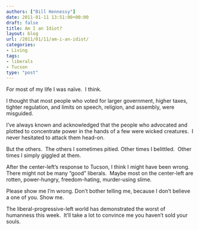 ```yaml
---
authors: ["Bill Hennessy"]
date: 2011-01-11 13:51:00+00:00
draft: false
title: Am I an Idiot?
layout: blog
url: /2011/01/11/am-i-an-idiot/
categories:
- Living
tags:
- liberals
- Tucson
type: "post"
---
```


For most of my life I was naïve.  I think.

I thought that most people who voted for larger government, higher taxes, tighter regulation, and limits on speech, religion, and assembly, were misguided.

I’ve always known and acknowledged that the people who advocated and plotted to concentrate power in the hands of a few were wicked creatures.  I never hesitated to attack them head-on.

But the others.  The others I sometimes pitied. Other times I belittled.  Other times I simply giggled at them.

After the center-left’s response to Tucson, I think I might have been wrong.  There might not be many “good” liberals.  Maybe most on the center-left are rotten, power-hungry, freedom-hating, murder-using slime.

Please show me I’m wrong. Don’t bother telling me, because I don’t believe a one of you. Show me.

The liberal-progressive-left world has demonstrated the worst of humanness this week.  It’ll take a lot to convince me you haven’t sold your souls.
